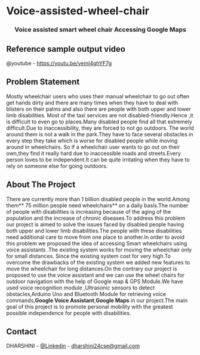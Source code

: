 # Voice-assisted-wheel-chair


<h3 align="center">Voice assisted smart wheel chair Accessing Google Maps</h3>

## Reference sample output video

@youtube - https://youtu.be/yemI4qhYF7g







## Problem Statement
Mostly wheelchair users who uses their manual wheelchair to go out often get hands dirty and there are many times when they have to deal with blisters on their palms and also there are people with both upper and lower limb disabilities.
Most of the taxi services are not disabled-friendly.Hence ,it is difficult to even go to places.Many disabled people find all that extremely difficult.Due to inaccessibility, they are forced to not go outdoors.
The world around them is not a walk in the park.They have to face several obstacles in every step they take which is worse for disabled people while moving around in wheelchairs.
So if a wheelchair user wants to go out on their own,they find it really hard due to inaccessible roads and streets.Every person loves to be independent.It can be quite irritating when they have to rely on someone else for going outdoors.


## About The Project

There are currently more than 1 billion disabled people in the world.Among them** 75 million people need wheelchairs** on a daily basis.The number of people with disabilities is increasing because of the aging of the population and the increase of chronic diseases.To address this problem our project is aimed to solve the issues faced by disabled people having both upper and lower limb disabilities.The people with these disabilities need additional care to move from one place to another.In order to avoid this problem we proposed the idea of accessing Smart wheelchairs using voice assistants .The existing system works for moving the wheelchair only for small distances. Since the existing system cost for very high.To overcome the drawbacks of the existing system we added new features to move the wheelchair for long distances.On the contrary our project is proposed to use the voice assistant and we can use the wheel chairs for outdoor navigation with the help of Google map & GPS Module.We have used voice recognition module ,Ultrasonic sensors to detect obstacles,Arduino Uno and Bluetooth Module for retrieving voice commands,**Google Voice Assistant**,**Google Maps** in our project.The main goal of this project is to promote personal mobility with the greatest possible independence for people with disabilities.




<!-- CONTACT -->
## Contact

DHARSHINI - [@Linkedin](https://www.linkedin.com/in/dharshini-m-056843210/) - dharshini24cse@gmail.com






